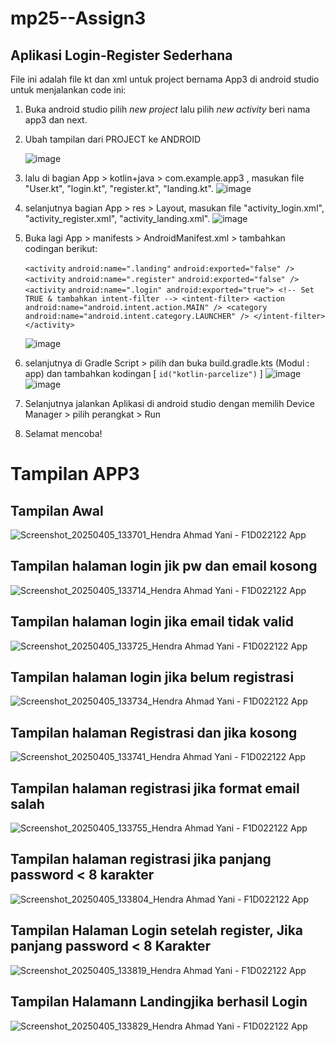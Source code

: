 # mp25--Assign3
## Aplikasi Login-Register Sederhana
File ini adalah file kt dan xml untuk project bernama App3 di android studio untuk menjalankan code ini:
1. Buka android studio pilih _new project_ lalu pilih _new activity_ beri nama app3 dan next.
2. Ubah tampilan dari PROJECT ke  ANDROID
   
   ![image](https://github.com/user-attachments/assets/59d65576-2f1a-415c-9032-1f9fd5884e0e)

4. lalu di bagian App > kotlin+java > com.example.app3 , masukan file "User.kt", "login.kt", "register.kt", "landing.kt".
   ![image](https://github.com/user-attachments/assets/9eb8c1f8-b54c-4abb-a327-ca6d0aeab0e2)

6. selanjutnya bagian App > res > Layout, masukan file "activity_login.xml", "activity_register.xml", "activity_landing.xml".
   ![image](https://github.com/user-attachments/assets/cebc8db2-a8ce-4254-9b0b-50f489fc0d54)

8. Buka lagi App > manifests > AndroidManifest.xml > tambahkan codingan berikut:
   
   `<activity`
            `android:name=".landing"`
            `android:exported="false" />`
        `<activity`
            `android:name=".register"`
            `android:exported="false" />`
        `<activity`
            `android:name=".login"
            android:exported="true"> <!-- Set TRUE & tambahkan intent-filter -->
            <intent-filter>
                <action android:name="android.intent.action.MAIN" />
                <category android:name="android.intent.category.LAUNCHER" />
            </intent-filter>
        </activity>`

   ![image](https://github.com/user-attachments/assets/9f4b4947-31b1-4389-a37a-dd16d5cae82a)

10. selanjutnya di Gradle Script > pilih dan buka build.gradle.kts (Modul : app) dan tambahkan kodingan [ `id("kotlin-parcelize")` ]
   ![image](https://github.com/user-attachments/assets/854a8a47-6875-471d-879a-1bdf5b4bf1e1)
![image](https://github.com/user-attachments/assets/4ba0f4e4-e8d0-44d3-883c-fc5f09d37f0a)

12. Selanjutnya jalankan Aplikasi di android studio dengan memilih  Device Manager > pilih perangkat > Run
13. Selamat mencoba!

# Tampilan APP3

## Tampilan Awal
![Screenshot_20250405_133701_Hendra Ahmad Yani - F1D022122 App](https://github.com/user-attachments/assets/8463d6fd-e59a-4a8b-9675-5b720cd91e69)

## Tampilan halaman login jik pw dan email kosong
![Screenshot_20250405_133714_Hendra Ahmad Yani - F1D022122 App](https://github.com/user-attachments/assets/2388e02f-cd78-4698-8eb2-490983e2b04c)

## Tampilan halaman login jika email tidak valid
![Screenshot_20250405_133725_Hendra Ahmad Yani - F1D022122 App](https://github.com/user-attachments/assets/92dbcda2-6c34-4010-ad64-40f98a783b35)

## Tampilan halaman login jika belum registrasi
![Screenshot_20250405_133734_Hendra Ahmad Yani - F1D022122 App](https://github.com/user-attachments/assets/0b852223-01a4-46b5-a28c-74957f387298)

## Tampilan halaman Registrasi dan jika kosong
![Screenshot_20250405_133741_Hendra Ahmad Yani - F1D022122 App](https://github.com/user-attachments/assets/b2b7cb3f-f3e2-4e32-b614-cf9f2a70b786)

## Tampilan halaman registrasi jika format email salah
![Screenshot_20250405_133755_Hendra Ahmad Yani - F1D022122 App](https://github.com/user-attachments/assets/7e2b68fa-ebf5-4e77-aab8-64537413ef73)

## Tampilan halaman registrasi jika panjang password < 8 karakter
![Screenshot_20250405_133804_Hendra Ahmad Yani - F1D022122 App](https://github.com/user-attachments/assets/2075859d-e493-429f-8ff5-2bbcfa2f992e)

## Tampilan Halaman Login setelah register, Jika panjang password < 8 Karakter
![Screenshot_20250405_133819_Hendra Ahmad Yani - F1D022122 App](https://github.com/user-attachments/assets/05ce385f-6357-475c-b241-4aaad2083af3)

## Tampilan Halamann Landingjika berhasil Login
![Screenshot_20250405_133829_Hendra Ahmad Yani - F1D022122 App](https://github.com/user-attachments/assets/c0f49d09-a1f6-4943-a917-c42cc97b9387)
